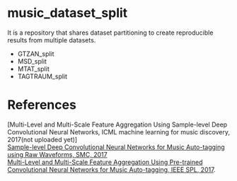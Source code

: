 # music_dataset_split

It is a repository that shares dataset partitioning to create reproducible results from multiple datasets.

* GTZAN_split
* MSD_split
* MTAT_split
* TAGTRAUM_split

# References
[Multi-Level and Multi-Scale Feature Aggregation Using Sample-level Deep Convolutional Neural Networks, ICML machine learning for music discovery, 2017(not uploaded yet)] <br>
[Sample-level Deep Convolutional Neural Networks for Music Auto-tagging using Raw Waveforms, SMC, 2017](https://arxiv.org/abs/1703.01789) <br>
[Multi-Level and Multi-Scale Feature Aggregation Using Pre-trained Convolutional Neural Networks for Music Auto-tagging, IEEE SPL, 2017](https://arxiv.org/abs/1703.01793).



